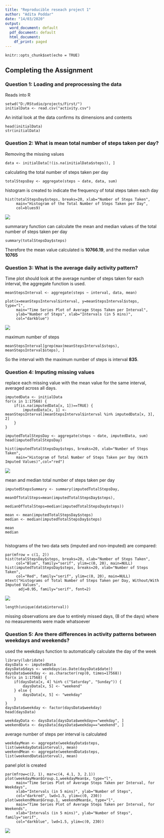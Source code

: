```yaml
---
title: "Reproducible reseach project 1"
author: "Adita Poddar"
date: "14/03/2020"
output:
  word_document: default
  pdf_document: default
  html_document:
    df_print: paged
---
```


```{r setup, include=FALSE}
knitr::opts_chunk$set(echo = TRUE)
```

## Completing the Assignment
### Question 1: Loading and preprocessing the data
Reads into R
```{r} 
setwd("D:/RStudio/projects/First/")
initialData <- read.csv("activity.csv")
```
An initial look at the data confirms its dimensions and contents
```{r} 
head(initialData)
str(initialData)
```

### Question 2: What is mean total number of steps taken per day?
Removing the missing values 
```{r}
data <- initialData[!(is.na(initialData$steps)), ]
```
calculating the total number of steps taken per day
```{r}
totalStepsDay <- aggregate(steps ~ date, data, sum)
```

histogram is created to indicate the frequency of total steps taken each day

```{r}
hist(totalStepsDay$steps, breaks=20, xlab="Number of Steps Taken", 
     main="Histogram of the Total Number of Steps Taken per Day",
     col=blues9)
```
![](pic1.png)

summarary function can calculate the mean and median values of the total number of steps taken per day

```{r}
summary(totalStepsDay$steps)
```
Therefore the mean value calculated is **10766.19**, and the median value **10765**


### Question 3: What is the average daily activity pattern?

Time plot should look at the average number of steps taken for each interval, the aggregate function is used. 

```{r}
meanStepsInterval <- aggregate(steps ~ interval, data, mean)

plot(x=meanStepsInterval$interval, y=meanStepsInterval$steps, type="l",
     main="Time Series Plot of Average Steps Taken per Interval",
     ylab="Number of Steps", xlab="Intervals (in 5 mins)",
     col="darkblue")
```
![](pic2.png)

 maximum number of steps
 ```{r}
meanStepsInterval[grep(max(meanStepsInterval$steps), meanStepsInterval$steps), ]
```
So the interval with the maximum number of steps is interval **835**.


### Question 4: Imputing missing values

replace each missing value with the mean value for the same interval, averaged across all days.
```{r}
imputedData <- initialData
for(x in 1:17568) {
    if(is.na(imputedData[x, 1])==TRUE) {
        imputedData[x, 1] <- meanStepsInterval[meanStepsInterval$interval %in% imputedData[x, 3], 2]
    }
}
  
imputedTotalStepsDay <- aggregate(steps ~ date, imputedData, sum)
head(imputedTotalStepsDay)
```

```{r}
hist(imputedTotalStepsDay$steps, breaks=20, xlab="Number of Steps Taken", 
     main="Histogram of Total Number of Steps Taken per Day (With Imputed Values)",col="red")
```
![](pic3.png)

 mean and median total number of steps taken per day
 
 ```{r}
imputedStepsSummary <- summary(imputedTotalStepsDay, 
                                 meanOfTotalSteps=mean(imputedTotalStepsDay$steps), 
                                 medianOfTotalSteps=median(imputedTotalStepsDay$steps))
                                 
mean <- mean(imputedTotalStepsDay$steps)
median <- median(imputedTotalStepsDay$steps)

mean 
median
                                
```
histograms of the two data sets (imputed and non-imputed) are compared:

```{r}
par(mfrow = c(1, 2))
hist(totalStepsDay$steps, breaks=20, xlab="Number of Steps Taken", 
     col="Blue", family="serif", ylim=c(0, 20), main=NULL)
hist(imputedTotalStepsDay$steps, breaks=20, xlab="Number of Steps Taken", 
     col="Red", family="serif", ylim=c(0, 20), main=NULL)
mtext("Histograms of Total Number of Steps Taken per Day, Without/With Imputed Values",
      adj=0.95, family="serif", font=2)
```

![](D:/RStudio/projects/pic4.png)

```{r}
length(unique(data$interval))
```

missing observations are due to entirely missed days, (8 of the days) where no measurements were made whatsoever

### Question 5: Are there differences in activity patterns between weekdays and weekends?

used the weekdays function to automatically calculate the day of the week
```{r}
library(lubridate)
daysData <- imputedData
daysData$days <- weekdays(as.Date(daysData$date))
daysData$weekday <- as.character(rep(0, times=17568))
for(x in 1:17568) {
    if(daysData[x, 4] %in% c("Saturday", "Sunday")) {
        daysData[x, 5] <- "weekend"
    } else {
        daysData[x, 5] <- "weekday"
    }
}
daysData$weekday <- factor(daysData$weekday)
head(daysData)
```


```{r}
weekdayData <- daysData[daysData$weekday=="weekday", ]
weekendData <- daysData[daysData$weekday=="weekend", ]
```

average number of steps per interval is calculated
```{r}
weekdayMean <- aggregate(weekdayData$steps, list(weekdayData$interval), mean)
weekendMean <- aggregate(weekendData$steps, list(weekendData$interval), mean)
```

panel plot is created

```{r}
par(mfrow=c(2, 1), mar=c(4, 4.1, 3, 2.1))
plot(weekdayMean$Group.1,weekdayMean$x, type="l",
     main="Time Series Plot of Average Steps Taken per Interval, for Weekdays",
     xlab="Intervals (in 5 mins)", ylab="Number of Steps",
     col="darkred", lwd=1.5, ylim=c(0, 230))
plot(weekendMean$Group.1, weekendMean$x, type="l",
     main="Time Series Plot of Average Steps Taken per Interval, for Weekends",
     xlab="Intervals (in 5 mins)", ylab="Number of Steps", family="serif",
     col="darkblue", lwd=1.5, ylim=c(0, 230))
```

![](D:/RStudio/projects/pic5.png)
